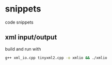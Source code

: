 # snippets

code snippets

## xml input/output

build and run with

```bash
g++ xml_io.cpp tinyxml2.cpp -o xmlio && ./xmlio
```
